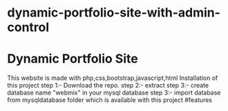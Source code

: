 # dynamic-portfolio-site-with-admin-control
# Dynamic Portfolio Site

This website is made with php,css,bootstrap,javascript,html
Installation of this project
step 1:- Download the repo.
step 2:- extract
step 3:- create database name "webmix" in your mysql database
step 3:- import database from mysqldatabase folder which is available with this project
#features
#
